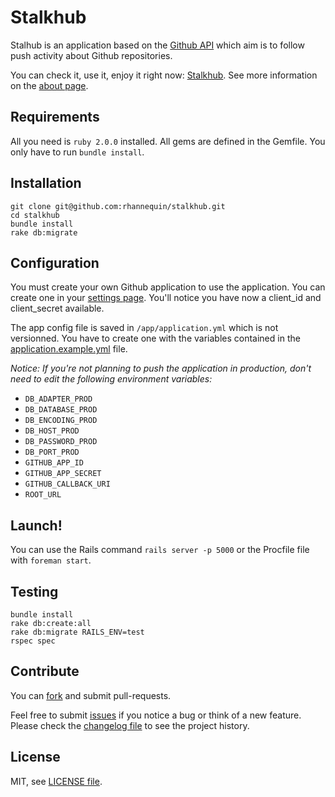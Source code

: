 # Stalkhub

Stalhub is an application based on the [Github API](http://developer.github.com/v3) which aim is to follow push activity about Github repositories.

You can check it, use it, enjoy it right now: [Stalkhub](http://stalkhub.herokuapp.com). See more information on the [about page](http://stalkhub.herokuapp.com/about).


## Requirements

All you need is `ruby 2.0.0` installed. All gems are defined in the Gemfile.
You only have to run `bundle install`.


## Installation

    git clone git@github.com:rhannequin/stalkhub.git
    cd stalkhub
    bundle install
    rake db:migrate


## Configuration

You must create your own Github application to use the application. You can create one in your [settings page](https://github.com/settings/applications). You'll notice you have now a client_id and client_secret available.

The app config file is saved in `/app/application.yml` which is not versionned. You have to create one with the variables contained in the [application.example.yml](https://github.com/rhannequin/stalkhub/blob/master/config/application.example.yml) file.


*Notice: If you're not planning to push the application in production, don't need to edit the following environment variables:*

* `DB_ADAPTER_PROD`
* `DB_DATABASE_PROD`
* `DB_ENCODING_PROD`
* `DB_HOST_PROD`
* `DB_PASSWORD_PROD`
* `DB_PORT_PROD`
* `GITHUB_APP_ID`
* `GITHUB_APP_SECRET`
* `GITHUB_CALLBACK_URI`
* `ROOT_URL`


## Launch!

You can use the Rails command `rails server -p 5000` or the Procfile file with `foreman start`.


## Testing

    bundle install
    rake db:create:all
    rake db:migrate RAILS_ENV=test
    rspec spec


## Contribute

You can [fork](https://github.com/rhannequin/stalkhub/fork) and submit pull-requests.

Feel free to submit [issues](https://github.com/rhannequin/stalkhub/issues) if you notice a bug or think of a new feature. Please check the [changelog file](https://github.com/rhannequin/stalkhub/blob/master/changelog.md) to see the project history.


## License

MIT, see [LICENSE file](https://github.com/rhannequin/stalkhub/blob/master/LICENSE).
